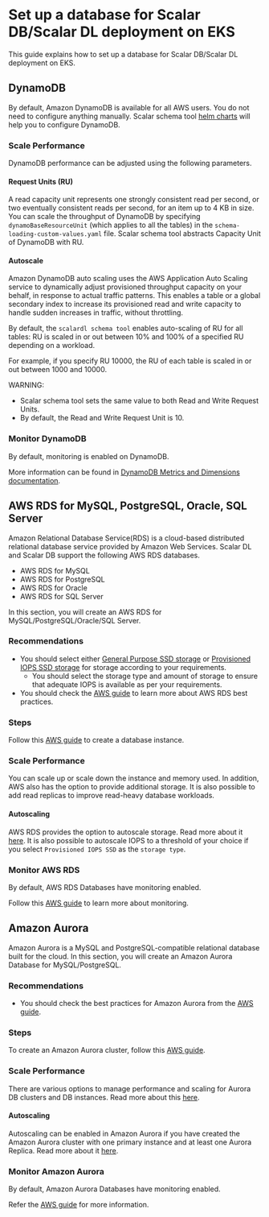 # Set up a database for Scalar DB/Scalar DL deployment on EKS

This guide explains how to set up a database for Scalar DB/Scalar DL deployment on EKS.

## DynamoDB

By default, Amazon DynamoDB is available for all AWS users. You do not need to configure anything manually.
Scalar schema tool [helm charts](https://github.com/scalar-labs/helm-charts/tree/main/charts/schema-loading) will help you to configure DynamoDB.

### Scale Performance

DynamoDB performance can be adjusted using the following parameters.

#### Request Units (RU)

A read capacity unit represents one strongly consistent read per second, or two eventually consistent reads per second, for an item up to 4 KB in size.
You can scale the throughput of DynamoDB by specifying `dynamoBaseResourceUnit` (which applies to all the tables) in the `schema-loading-custom-values.yaml` file.
Scalar schema tool abstracts Capacity Unit of DynamoDB with RU.

#### Autoscale

Amazon DynamoDB auto scaling uses the AWS Application Auto Scaling service to dynamically adjust provisioned throughput capacity on your behalf, in response to actual traffic patterns.
This enables a table or a global secondary index to increase its provisioned read and write capacity to handle sudden increases in traffic, without throttling.

By default, the `scalardl schema tool` enables auto-scaling of RU for all tables: RU is scaled in or out between 10% and 100% of a specified RU depending on a workload.

For example, if you specify RU 10000, the RU of each table is scaled in or out between 1000 and 10000.

WARNING:

* Scalar schema tool sets the same value to both Read and Write Request Units.
* By default, the Read and Write Request Unit is 10.

### Monitor DynamoDB

By default, monitoring is enabled on DynamoDB.

More information can be found in [DynamoDB Metrics and Dimensions documentation](https://docs.aws.amazon.com/amazondynamodb/latest/developerguide/metrics-dimensions.html).

## AWS RDS for MySQL, PostgreSQL, Oracle, SQL Server

Amazon Relational Database Service(RDS) is a cloud-based distributed relational database service provided by Amazon Web Services.
Scalar DL and Scalar DB support the following AWS RDS databases.
* AWS RDS for MySQL
* AWS RDS for PostgreSQL
* AWS RDS for Oracle
* AWS RDS for SQL Server

In this section, you will create an AWS RDS for MySQL/PostgreSQL/Oracle/SQL Server.

### Recommendations

* You should select either [General Purpose SSD storage](https://docs.aws.amazon.com/AmazonRDS/latest/UserGuide/CHAP_Storage.html#Concepts.Storage.GeneralSSD) or [Provisioned IOPS SSD storage](https://docs.aws.amazon.com/AmazonRDS/latest/UserGuide/CHAP_Storage.html#USER_PIOPS) for storage according to your requirements.
    * You should select the storage type and amount of storage to ensure that adequate IOPS is available as per your requirements.
* You should check the [AWS guide](https://docs.aws.amazon.com/AmazonRDS/latest/UserGuide/CHAP_BestPractices.html#CHAP_BestPractices.DiskPerformance) to learn more about AWS RDS best practices.

### Steps

Follow this [AWS guide](https://docs.aws.amazon.com/AmazonRDS/latest/UserGuide/USER_CreateDBInstance.html) to create a database instance.

### Scale Performance
You can scale up or scale down the instance and memory used. In addition, AWS also has the option to provide additional storage.
It is also possible to add read replicas to improve read-heavy database workloads.

#### Autoscaling

AWS RDS provides the option to autoscale storage. Read more about it [here](https://docs.aws.amazon.com/AmazonRDS/latest/UserGuide/USER_PIOPS.StorageTypes.html). It is also possible to autoscale IOPS to a threshold of your choice if you select `Provisioned IOPS SSD` as the `storage type`.

### Monitor AWS RDS

By default, AWS RDS Databases have monitoring enabled.

Follow this [AWS guide](https://docs.aws.amazon.com/AmazonRDS/latest/UserGuide/CHAP_Monitoring.html) to learn more about monitoring.

## Amazon Aurora

Amazon Aurora is a MySQL and PostgreSQL-compatible relational database built for the cloud.
In this section, you will create an Amazon Aurora Database for MySQL/PostgreSQL.

### Recommendations

* You should check the best practices for Amazon Aurora from the [AWS guide](https://docs.aws.amazon.com/AmazonRDS/latest/AuroraUserGuide/Aurora.BestPractices.html).

### Steps

To create an Amazon Aurora cluster, follow this [AWS guide](https://docs.aws.amazon.com/AmazonRDS/latest/AuroraUserGuide/Aurora.CreateInstance.html).

### Scale Performance

There are various options to manage performance and scaling for Aurora DB clusters and DB instances.
Read more about this [here](https://docs.aws.amazon.com/AmazonRDS/latest/AuroraUserGuide/Aurora.Managing.Performance.html).

#### Autoscaling

Autoscaling can be enabled in Amazon Aurora if you have created the Amazon Aurora cluster with one primary instance and at least one Aurora Replica. Read more about it [here](https://docs.aws.amazon.com/AmazonRDS/latest/AuroraUserGuide/Aurora.Integrating.AutoScaling.html).

### Monitor Amazon Aurora

By default, Amazon Aurora Databases have monitoring enabled.

Refer the [AWS guide](https://docs.aws.amazon.com/AmazonRDS/latest/AuroraUserGuide/USER_Monitoring.html) for more information.
